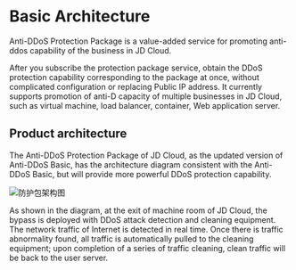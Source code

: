 # Basic Architecture

Anti-DDoS Protection Package is a value-added service for promoting anti-ddos capability of the business in JD Cloud.

After you subscribe the protection package service, obtain the DDoS protection capability corresponding to the package at once, without complicated configuration or replacing Public IP address. It currently supports promotion of anti-D capacity of multiple businesses in JD Cloud, such as virtual machine, load balancer, container, Web application server.

## Product architecture
The Anti-DDoS Protection Package of JD Cloud, as the updated version of Anti-DDoS Basic, has the architecture diagram consistent with the Anti-DDoS Basic, but will provide more powerful DDoS protection capability.

![防护包架构图](https://github.com/jdcloudcom/cn/blob/Anti-DDoS/image/Anti-DDoS-Protection-Package/防护包架构图.png)

As shown in the diagram, at the exit of machine room of JD Cloud, the bypass is deployed with DDoS attack detection and cleaning equipment. The network traffic of Internet is detected in real time. Once there is traffic abnormality found, all traffic is automatically pulled to the cleaning equipment; upon completion of a series of traffic cleaning, clean traffic will be back to the user server.
